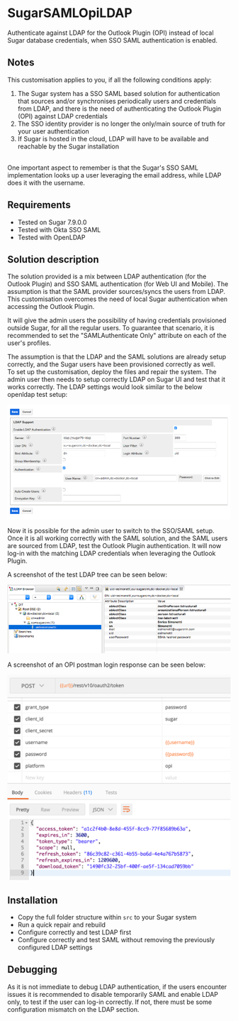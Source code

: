 # SugarSAMLOpiLDAP
Authenticate against LDAP for the Outlook Plugin (OPI) instead of local Sugar database credentials, when SSO SAML authentication is enabled.

## Notes
This customisation applies to you, if all the following conditions apply:
1. The Sugar system has a SSO SAML based solution for authentication that sources and/or synchronises periodically users and credentials from LDAP, and there is the need of authenticating the Outlook Plugin (OPI) against LDAP credentials
2. The SSO identity provider is no longer the only/main source of truth for your user authentication
3. If Sugar is hosted in the cloud, LDAP will have to be available and reachable by the Sugar installation
 
<br />One important aspect to remember is that the Sugar's SSO SAML implementation looks up a user leveraging the email address, while LDAP does it with the username.

## Requirements
* Tested on Sugar 7.9.0.0
* Tested with Okta SSO SAML
* Tested with OpenLDAP

## Solution description

The solution provided is a mix between LDAP authentication (for the Outlook Plugin) and SSO SAML authentication (for Web UI and Mobile). The assumption is that the SAML provider sources/syncs the users from LDAP. This customisation overcomes the need of local Sugar authentication when accessing the Outlook Plugin.<br/>

It will give the admin users the possibility of having credentials provisioned outside Sugar, for all the regular users. To guarantee that scenario, it is recommended to set the "SAMLAuthenticate Only" attribute on each of the user's profiles.<br/>

The assumption is that the LDAP and the SAML solutions are already setup correctly, and the Sugar users have been provisioned correctly as well.<br/>
To set up the customisation, deploy the files and repair the system. The admin user then needs to setup correctly LDAP on Sugar UI and test that it works correctly. The LDAP settings would look similar to the below openldap test setup:<br/>

![Sugar LDAP test settings](https://raw.githubusercontent.com/esimonetti/SugarSAMLOpiLDAP/master/sugar_ldap.png)

Now it is possible for the admin user to switch to the SSO/SAML setup. Once it is all working correctly with the SAML solution, and the SAML users are sourced from LDAP, test the Outlook Plugin authentication. It will now log-in with the matching LDAP credentials when leveraging the Outlook Plugin.<br/>

A screenshot of the test LDAP tree can be seen below:<br/>

![OpenLDAP tree](https://raw.githubusercontent.com/esimonetti/SugarSAMLOpiLDAP/master/openldap.png)

A screenshot of an OPI postman login response can be seen below:<br/>

![Postman request](https://raw.githubusercontent.com/esimonetti/SugarSAMLOpiLDAP/master/postman.png)

## Installation
* Copy the full folder structure within `src` to your Sugar system
* Run a quick repair and rebuild
* Configure correctly and test LDAP first
* Configure correctly and test SAML without removing the previously configured LDAP settings

## Debugging
As it is not immediate to debug LDAP authentication, if the users encounter issues it is recommended to disable temporarily SAML and enable LDAP only, to test if the user can log-in correctly. If not, there must be some configuration mismatch on the LDAP section.
